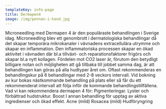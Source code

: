 ```yaml
---
templateKey: info-page
title: Dermapen4
image: /img/pennan-i-hand.jpg
---
```


Microneedling med Dermapen 4 är den populäraste behandlingen i Sverige idag. Microneedling blev ett genombrott i dermatologiska behandlingar då det skapar temporära mikrokanaler i vävnadens extracellulära utrymme och skapar en inflammation. Den inflammatoriska processen skapar en ökad aktivitet i vävnaden där bl.a tillväxt- och reparationsfaktorer frigörs och skapar bl.a nytt kollagen. Fördelen mot CO2 laser är, förutom den betydligt billigare notan och möjligheten att gå tillbaka till jobbet samma dag, är att behandlingen kan göras på alla hudtyper året om. Oftast rekommenderas en behandlingskur på 6 behandlingar med 2-8 veckors intervall. Vid bokning av kur bokas nästkommande behandling på plats eller så får du ett rekommenderat intervall att följa inför de kommande behandlingstillfällena. Vad vi kan rekommendera dermapen 4 för: Pigmenteringar. Lyster och förbättrad hudstruktur. Boost I annan behandling för upptag av aktiva ingredienser och ökad effekt. Acne (mild) Rosacea (mild) Hudföryngring